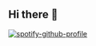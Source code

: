 ## Hi there 👋

<!--
**LasciaStare/LasciaStare** is a ✨ _special_ ✨ repository because its `README.md` (this file) appears on your GitHub profile.

Here are some ideas to get you started:

- 🔭 I’m currently working on ...
- 🌱 I’m currently learning ...
- 👯 I’m looking to collaborate on ...
- 🤔 I’m looking for help with ...
- 💬 Ask me about ...
- 📫 How to reach me: ...
- 😄 Pronouns: ...
- ⚡ Fun fact: ...
-->
[![spotify-github-profile](https://spotify-github-profile.kittinanx.com/api/view?uid=31ne2xikyvcdyvhj6upuyytxfjmm&cover_image=true&theme=default&show_offline=true&background_color=121212&interchange=true&bar_color=924eb1&bar_color_cover=true)](https://spotify-github-profile.kittinanx.com/api/view?uid=31ne2xikyvcdyvhj6upuyytxfjmm&redirect=true)
